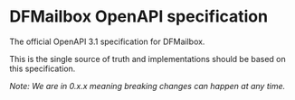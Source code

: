 # DFMailbox OpenAPI specification
The official OpenAPI 3.1 specification for DFMailbox.

This is the single source of truth and implementations should be based on this specification.

*Note: We are in 0.x.x meaning breaking changes can happen at any time.*

